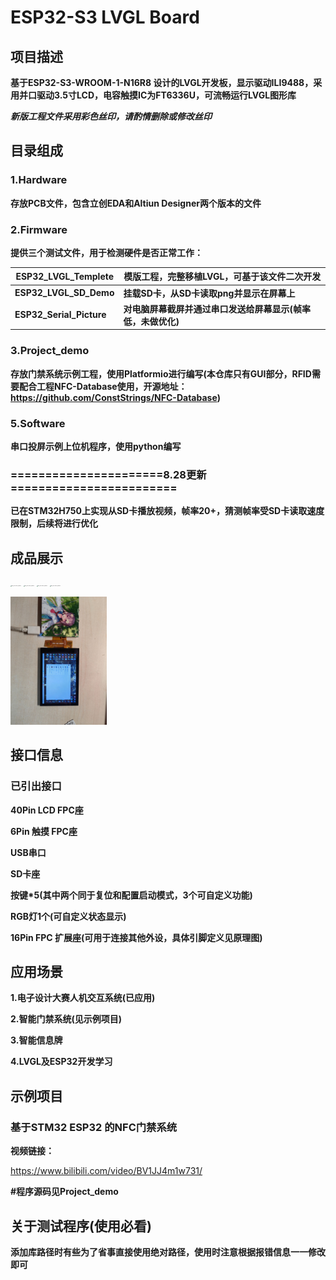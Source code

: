 # ESP32-S3 LVGL Board

## 项目描述

**基于ESP32-S3-WROOM-1-N16R8 设计的LVGL开发板，显示驱动ILI9488，采用并口驱动3.5寸LCD，电容触摸IC为FT6336U，可流畅运行LVGL图形库**

***新版工程文件采用彩色丝印，请酌情删除或修改丝印***



## 目录组成

### 1.Hardware

**存放PCB文件，包含立创EDA和Altiun Designer两个版本的文件**

### 2.Firmware

**提供三个测试文件，用于检测硬件是否正常工作：**

| ESP32_LVGL_Templete      | 模版工程，完整移植LVGL，可基于该文件二次开发                 |
| ------------------------ | ------------------------------------------------------------ |
| **ESP32_LVGL_SD_Demo**   | **挂载SD卡，从SD卡读取png并显示在屏幕上**                    |
| **ESP32_Serial_Picture** | **对电脑屏幕截屏并通过串口发送给屏幕显示(帧率低，未做优化)** |



### **3.Project_demo**

**存放门禁系统示例工程，使用Platformio进行编写(本仓库只有GUI部分，RFID需要配合工程NFC-Database使用，开源地址：https://github.com/ConstStrings/NFC-Database)**

 

### 5.Software

**串口投屏示例上位机程序，使用python编写**



### ======================8.28更新========================

**已在STM32H750上实现从SD卡播放视频，帧率20+，猜测帧率受SD卡读取速度限制，后续将进行优化**



## 成品展示



<img src=".\4.imgs\IMG_20240522_223426.jpg" alt="IMG_20240522_165220" style="zoom:10%;" />

<img src=".\4.imgs\IMG_20240522_223500.jpg" alt="IMG_20240522_165220" style="zoom:10%;" />

<img src=".\4.imgs\IMG_20240521_200419.jpg" alt="IMG_20240522_165220" style="zoom:10%;" />

<img src=".\4.imgs\IMG_20240522_165220.jpg" alt="IMG_20240522_165220" style="zoom:10%;" />

​                                     											<img src=".\4.imgs\E3F91FB014D8399B4D1A5D15C00B4F14.jpg" style="zoom:20%;" />



## 接口信息

### **已引出接口**

**40Pin LCD FPC座**

**6Pin 触摸 FPC座**

**USB串口**

**SD卡座**

**按键*5(其中两个同于复位和配置启动模式，3个可自定义功能)**

**RGB灯1个(可自定义状态显示)**

**16Pin FPC 扩展座(可用于连接其他外设，具体引脚定义见原理图)**





## 应用场景

**1.电子设计大赛人机交互系统(已应用)**

**2.智能门禁系统(见示例项目)**

**3.智能信息牌**

**4.LVGL及ESP32开发学习**



## 示例项目

### 基于STM32 ESP32 的NFC门禁系统

**视频链接：**

https://www.bilibili.com/video/BV1JJ4m1w731/

**#程序源码见Project_demo**



## 关于测试程序(使用必看)

**添加库路径时有些为了省事直接使用绝对路径，使用时注意根据报错信息一一修改即可**


